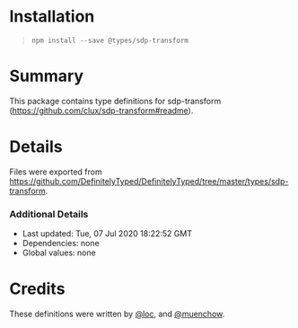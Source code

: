 # Installation
> `npm install --save @types/sdp-transform`

# Summary
This package contains type definitions for sdp-transform (https://github.com/clux/sdp-transform#readme).

# Details
Files were exported from https://github.com/DefinitelyTyped/DefinitelyTyped/tree/master/types/sdp-transform.

### Additional Details
 * Last updated: Tue, 07 Jul 2020 18:22:52 GMT
 * Dependencies: none
 * Global values: none

# Credits
These definitions were written by [@loc](https://github.com/loc), and [@muenchow](https://github.com/muenchow).
